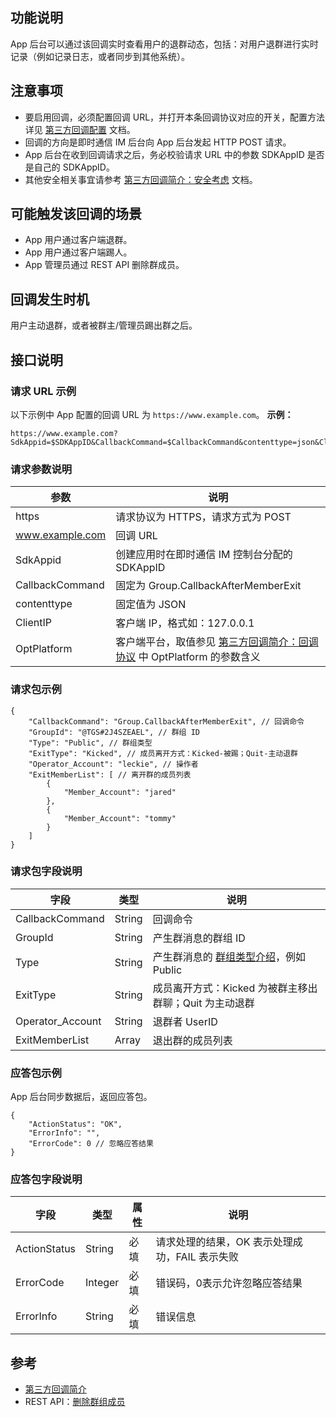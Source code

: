 ## 功能说明

App 后台可以通过该回调实时查看用户的退群动态，包括：对用户退群进行实时记录（例如记录日志，或者同步到其他系统）。

## 注意事项

- 要启用回调，必须配置回调 URL，并打开本条回调协议对应的开关，配置方法详见 [第三方回调配置](https://cloud.tencent.com/document/product/269/32431) 文档。
- 回调的方向是即时通信 IM 后台向 App 后台发起 HTTP POST 请求。
- App 后台在收到回调请求之后，务必校验请求 URL 中的参数 SDKAppID 是否是自己的 SDKAppID。
- 其他安全相关事宜请参考 [第三方回调简介：安全考虑](https://cloud.tencent.com/document/product/269/1522#.E5.AE.89.E5.85.A8.E8.80.83.E8.99.91) 文档。

## 可能触发该回调的场景

- App 用户通过客户端退群。
- App 用户通过客户端踢人。
- App 管理员通过 REST API 删除群成员。

## 回调发生时机

用户主动退群，或者被群主/管理员踢出群之后。

## 接口说明

### 请求 URL 示例

以下示例中 App 配置的回调 URL 为 `https://www.example.com`。
**示例：**

```
https://www.example.com?SdkAppid=$SDKAppID&CallbackCommand=$CallbackCommand&contenttype=json&ClientIP=$ClientIP&OptPlatform=$OptPlatform
```

### 请求参数说明

| 参数 | 说明 |
| --- | --- |
| https | 请求协议为 HTTPS，请求方式为 POST |
| www.example.com | 回调 URL |
| SdkAppid | 创建应用时在即时通信 IM 控制台分配的 SDKAppID |
| CallbackCommand | 固定为 Group.CallbackAfterMemberExit |
| contenttype | 固定值为 JSON |
| ClientIP | 客户端 IP，格式如：127.0.0.1 |
| OptPlatform | 客户端平台，取值参见 [第三方回调简介：回调协议](https://cloud.tencent.com/document/product/269/1522#.E5.9B.9E.E8.B0.83.E5.8D.8F.E8.AE.AE) 中 OptPlatform 的参数含义 |

### 请求包示例

```
{
    "CallbackCommand": "Group.CallbackAfterMemberExit", // 回调命令
    "GroupId": "@TGS#2J4SZEAEL", // 群组 ID
    "Type": "Public", // 群组类型
    "ExitType": "Kicked", // 成员离开方式：Kicked-被踢；Quit-主动退群
    "Operator_Account": "leckie", // 操作者
    "ExitMemberList": [ // 离开群的成员列表
        {
            "Member_Account": "jared"
        },
        {
            "Member_Account": "tommy"
        }
    ]
}
```

### 请求包字段说明

| 字段 | 类型 | 说明 |
| --- | --- | --- |
| CallbackCommand | String | 回调命令 |
| GroupId | String | 产生群消息的群组 ID |
| Type | String | 产生群消息的 [群组类型介绍](https://cloud.tencent.com/document/product/269/1502#GroupType)，例如 Public |
| ExitType | String | 成员离开方式：Kicked 为被群主移出群聊；Quit 为主动退群 |
| Operator_Account | String | 退群者 UserID |
| ExitMemberList | Array | 退出群的成员列表 |

### 应答包示例

App 后台同步数据后，返回应答包。

```
{
    "ActionStatus": "OK",
    "ErrorInfo": "",
    "ErrorCode": 0 // 忽略应答结果
}
```

### 应答包字段说明

| 字段 | 类型 | 属性 | 说明 |
| --- | --- | --- | --- |
| ActionStatus | String | 必填 | 请求处理的结果，OK 表示处理成功，FAIL 表示失败 |
| ErrorCode | Integer | 必填 | 错误码，0表示允许忽略应答结果 |
| ErrorInfo | String | 必填 | 错误信息 |

## 参考

- [第三方回调简介](https://cloud.tencent.com/document/product/269/1522)
- REST API：[删除群组成员](https://cloud.tencent.com/document/product/269/1622)


